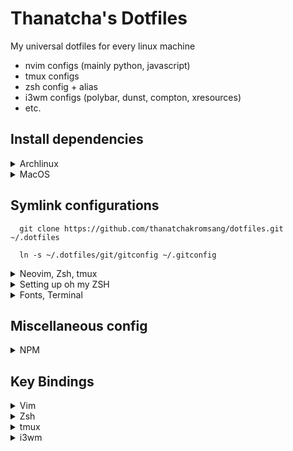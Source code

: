# Thanatcha's Dotfiles

My universal dotfiles for every linux machine
- nvim configs (mainly python, javascript)
- tmux configs
- zsh config + alias
- i3wm configs (polybar, dunst, compton, xresources)
- etc.

## __Install dependencies__

<details>
<summary>Archlinux</summary>

Install necessary packages
```
  sudo pacman -S curl git tmux zsh termite python-pip python-neovim ctags
```
Upgrade Neovim
```
  sudo pip3 install --user --upgrade neovim

  sudo pip3 install jedi
```

Neovim will automatically install plugin with __:PlugInstall__ but you have to manually update plugin after awile with __:PlugUpdate__
</details>

<details>
<summary>MacOS</summary>

```
  No detail
```
</details>

## Symlink configurations

```
  git clone https://github.com/thanatchakromsang/dotfiles.git ~/.dotfiles

  ln -s ~/.dotfiles/git/gitconfig ~/.gitconfig
```
<details>
<summary>Neovim, Zsh, tmux</summary>

```
  mkdir ~/.config/nvim

  ln -s ~/.dotfiles/vim/init.vim ~/.config/nvim/init.vim

  ln -s ~/.dotfiles/vim/colors ~/.config/nvim/colors

  ln -s ~/.dotfiles/tmux/tmux.conf ~/.tmux.conf

```
</details>

<details>
<summary>Setting up oh my ZSH</summary>

```
  sh -c "$(curl -fsSL https://raw.githubusercontent.com/robbyrussell/oh-my-zsh/master/tools/install.sh)"

  curl -o - https://raw.githubusercontent.com/denysdovhan/spaceship-zsh-theme/master/install.zsh | zsh

  rm ~/.zshrc

  ln -s ~/.dotfiles/zsh/zshrc ~/.zshrc

  chsh -s /bin/zsh
```

Install Zsh Plugin

```
  cd ~/.oh-my-zsh/custom/plugins

  git clone git://github.com/zsh-users/zsh-syntax-highlighting.git
```

Reload Zsh Plugin

```
  source ~/.zshrc
```
</details>

<details>
<summary>Fonts, Terminal</summary>

```
  mkdir ~/.config/termite/

  ln -s ~/.dotfiles/fonts ~/.fonts

  ln -s ~/.dotfiles/termite/config ~/.config/termite/config

  fc-cache ~/.fonts
```
</details>

## Miscellaneous config

<details>
<summary>NPM</summary>

Change global npm path per user

```
  npm config set prefix ~/.local
```
</details>

## Key Bindings

<details>
<summary>Vim</summary>

Commands | Descriptions
--- | ---
`:cd <path>` | Open path */path*
<kbd>Ctrl</kbd> + <kbd>h</kbd><kbd>j</kbd><kbd>k</kbd><kbd>l</kbd> | Navigate via split panels
<kbd>Ctrl</kbd> + <kbd>w</kbd><kbd>w</kbd> | Alternative navigate vim split panels
<kbd>,</kbd><kbd>.</kbd> | Set path working directory
<kbd>,</kbd><kbd>w</kbd> or <kbd>,</kbd><kbd>x</kbd> | Next buffer navigate
<kbd>,</kbd><kbd>q</kbd> or <kbd>,</kbd><kbd>z</kbd> | previous buffer navigate
<kbd>T</kbd> | Create a tab
<kbd>tab</kbd> | next tab navigate
<kbd>Shift</kbd> + <kbd>tab</kbd> | previous tab navigate
<kbd>,</kbd><kbd>e</kbd> | Find and open files
<kbd>,</kbd><kbd>t</kbd><kbd>e</kbd> | Find and open files in new tab
<kbd>,</kbd><kbd>B</kbd> | Find file on buffer (open file)
<kbd>,</kbd><kbd>c</kbd> | Close active buffer (close file)
<kbd>F2</kbd>  | Open tree navigate in actual opened file
<kbd>F3</kbd>  | Open/Close tree navigate files
<kbd>F4</kbd> | List all class and method, support for python and php using ctags
<kbd>,</kbd><kbd>v</kbd> | Split vertical
<kbd>,</kbd><kbd>b</kbd> | Split horizontal
<kbd>,</kbd><kbd>f</kbd> | Search in the project
<kbd>,</kbd><kbd>o</kbd> | Open github file/line (website), if used git in **github**
<kbd>,</kbd><kbd>s</kbd><kbd>h</kbd> | Open terminal inside vim
<kbd>,</kbd><kbd>g</kbd><kbd>a</kbd> | Execute *git add* on current file
<kbd>,</kbd><kbd>g</kbd><kbd>c</kbd> | git commit (splits window to write commit message)
<kbd>,</kbd><kbd>g</kbd><kbd>s</kbd><kbd>h</kbd> | git push
<kbd>,</kbd><kbd>g</kbd><kbd>l</kbd><kbd>l</kbd> | git pull
<kbd>,</kbd><kbd>g</kbd><kbd>s</kbd> | git status
<kbd>,</kbd><kbd>g</kbd><kbd>b</kbd> | git blame
<kbd>,</kbd><kbd>g</kbd><kbd>d</kbd> | git diff
<kbd>,</kbd><kbd>g</kbd><kbd>r</kbd> | git remove
<kbd>,</kbd><kbd>s</kbd><kbd>o</kbd> | Open Session
<kbd>,</kbd><kbd>s</kbd><kbd>s</kbd> | Save Session
<kbd>,</kbd><kbd>s</kbd><kbd>d</kbd> | Delete Session
<kbd>,</kbd><kbd>s</kbd><kbd>c</kbd> | Close Session
<kbd>></kbd> | indent to right
<kbd><</kbd> | indent to left
<kbd>g</kbd><kbd>c</kbd> | Comment or uncomment lines that {motion} moves over
<kbd>g</kbd><kbd>f</kbd> | Open file under cursor (absolute path or relative)
<kbd>Y</kbd><kbd>Y</kbd> | Copy to clipboard
<kbd>,</kbd><kbd>p</kbd> | Paste
<kbd>Ctrl</kbd> + <kbd>e</kbd> | Activate Emmet plugin
<kbd>gg</kbd> | Move to first line in file
<kbd>G</kbd> | Move to last line in file
<kbd>,</kbd><kbd>space</kbd> | Clean search highlight
<kbd>tab</kbd> | Expand UltiSnips
<kbd>tab</kbd> | Jump forward after trigger UltiSnips
<kbd>Ctrl</kbd> + <kbd>b</kbd> | Jump backward after trigger UltiSnips
<kbd>s</kbd> | Easymotion by characters
<kbd>,</kbd><kbd>j</kbd> | Easymotion line lower
<kbd>,</kbd><kbd>k</kbd> | Easymotion line upper
<kbd>,</kbd><kbd>n</kbd><kbd>r</kbd> | Narrow region line
<kbd>U</kbd> | Convert selected text to uppercase
<kbd>u</kbd> | Convert selected text to lowercase
<kbd>~</kbd> | Invert case of selected text
<kbd>q</kbd><kbd>X</kbd> | Start recording a macro (X = key to assign macro to)
<kbd>q</kbd> | Stop recording a macro
<kbd>@</kbd><kbd>X</kbd> | Playback a macro (X = key to assign macro to)
<kbd>@</kbd><kbd>@</kbd> | Replay previously played macro
<kbd>Ctrl</kbd> + <kbd>x</kbd><kbd>f</kbd> | Completion filenames from current directory
<kbd>Ctrl</kbd> + <kbd>n</kbd> | Completion insert next matching word
<kbd>Ctrl</kbd> + <kbd>p</kbd> | Completion insert previous matching word
</details>

<details>
<summary>Zsh</summary>

alias | Descriptions
--- | ---
`la` | `ls -A`
`l` | `ls -CF`
`vim` | `nvim`
`ssh@venture` | Connect to venture server
</details>

<details>
<summary>tmux</summary>

Commands | Descriptions
--- | ---
<kbd>Ctrl</kbd> + <kbd>h</kbd><kbd>j</kbd><kbd>k</kbd><kbd>l</kbd>| Navigate via split panels
<kbd>Ctrl</kbd><kbd>a</kbd> + <kbd>v</kbd> | Split vertical
<kbd>Ctrl</kbd><kbd>a</kbd> + <kbd>b</kbd> | Split horizontal
<kbd>Ctrl</kbd><kbd>a</kbd> + <kbd>c</kbd> | Create a new window
<kbd>Ctrl</kbd><kbd>a</kbd> + <kbd>k</kbd> | Kill current window
<kbd>Ctrl</kbd><kbd>a</kbd> + <kbd>w</kbd> | Choose window from a list
<kbd>Ctrl</kbd><kbd>a</kbd> + <kbd>,</kbd> | Rename the current window
<kbd>Ctrl</kbd><kbd>a</kbd> + <kbd>Ctrl</kbd><kbd>s</kbd> | Save session
<kbd>Ctrl</kbd><kbd>a</kbd> + <kbd>Ctrl</kbd><kbd>r</kbd> | Restore session
<kbd>Ctrl</kbd><kbd>a</kbd> + <kbd>I</kbd> | Install tmux plugins
</details>

<details>
<summary>i3wm</summary>

Commands | Descriptions
--- | ---
<kbd>mod</kbd> + <kbd>enter</kbd> | Enter terminal
<kbd>mod</kbd> + <kbd>q</kbd> | Kill focused window
<kbd>mod</kbd> + <kbd>h</kbd><kbd>j</kbd><kbd>k</kbd><kbd>l</kbd> | Change focus
<kbd>mod</kbd><kbd>Shift</kbd> + <kbd>h</kbd><kbd>j</kbd><kbd>k</kbd><kbd>l</kbd> | Move focused window
<kbd>mod</kbd> + <kbd>v</kbd> | Split vertical
<kbd>mod</kbd> + <kbd>b</kbd> | Split horizontal
<kbd>mod</kbd> + <kbd>f</kbd> | Fullscreen toggle
<kbd>mod</kbd> + <kbd>x</kbd> | Scratchpad toggle
<kbd>mod</kbd><kbd>Shift</kbd> + <kbd>x</kbd> | Move to scratchpad
<kbd>mod</kbd> + <kbd>s</kbd> | Stack layout
<kbd>mod</kbd> + <kbd>w</kbd> | Tab layout
<kbd>mod</kbd> + <kbd>e</kbd> | Split layout
<kbd>mod</kbd><kbd>Shift</kbd> + <kbd>space</kbd> | Floating toggle
<kbd>mod</kbd> + <kbd>a</kbd> | Focus parent
<kbd>mod</kbd> + <kbd>num</kbd> | Switch to workspace num
<kbd>mod</kbd><kbd>Shift</kbd> + <kbd>num</kbd> | Move focused container to workspace num
<kbd>mod</kbd><kbd>Shift</kbd> + <kbd>c</kbd> | Reload configuration
<kbd>mod</kbd><kbd>Shift</kbd> + <kbd>r</kbd> | Restart i3
<kbd>mod</kbd> + <kbd>d</kbd> | Rofi menu tab
<kbd>mod</kbd> + <kbd>Tab</kbd> | Rofi window tab
<kbd>mod</kbd> + <kbd>p</kbd> | Rofi password store
<kbd>mod</kbd> + <kbd>n</kbd> | Rofi network manager
<kbd>mod</kbd> + <kbd>c</kbd> | Clipmenu
<kbd>mod</kbd> + <kbd>r</kbd> + <kbd>h</kbd><kbd>j</kbd><kbd>k</kbd><kbd>l</kbd> | Resize window
<kbd>mod</kbd> + <kbd>Delete</kbd> + <kbd>l</kbd><kbd>o</kbd><kbd>s</kbd><kbd>r</kbd><kbd>p</kbd>| Logout system
<kbd>mod</kbd> + <kbd>Print</kbd> + <kbd>f</kbd><kbd>s</kbd><kbd>r</kbd> | Print or record screen
</details>
